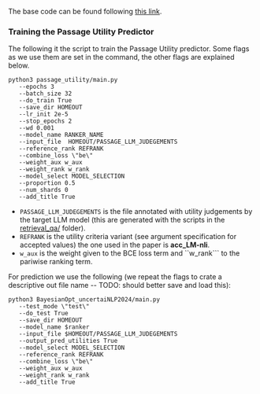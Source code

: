 The base code can be found following [this link](https://github.com/edwinrobots/BayesianOpt_uncertaiNLP2024).

### Training the Passage Utility Predictor

The following it the script to train the Passage Utility predictor. Some flags as we use them are set in the command, the other flags are explained below.

```
python3 passage_utility/main.py
   --epochs 3
   --batch_size 32
   --do_train True
   --save_dir HOMEOUT
   --lr_init 2e-5
   --stop_epochs 2
   --wd 0.001
   --model_name RANKER_NAME
   --input_file  HOMEOUT/PASSAGE_LLM_JUDEGEMENTS
   --reference_rank REFRANK
   --combine_loss \"be\"
   --weight_aux w_aux
   --weight_rank w_rank
   --model_select MODEL_SELECTION
   --proportion 0.5
   --num_shards 0
   --add_title True
```

- ```PASSAGE_LLM_JUDEGEMENTS``` is the file annotated with utility judgements by the target LLM model (this are generated with the scripts in the [retrieval_qa/](../retrieval_qa/) folder).
- ```REFRANK``` is the utility criteria variant (see argument specification for accepted values) the one used in the paper is <b>acc_LM-nli</b>.
- ```w_aux``` is the weight given to the BCE loss term and ``w_rank``` to the pariwise ranking term.


For prediction we use the following (we repeat the flags to crate a descriptive out file name -- TODO: should better save and load this):

```
python3 BayesianOpt_uncertaiNLP2024/main.py
   --test_mode \"test\"
   --do_test True
   --save_dir HOMEOUT
   --model_name $ranker
   --input_file $HOMEOUT/PASSAGE_LLM_JUDEGEMENTS
   --output_pred_utilities True
   --model_select MODEL_SELECTION
   --reference_rank REFRANK
   --combine_loss \"be\"
   --weight_aux w_aux
   --weight_rank w_rank
   --add_title True
```

